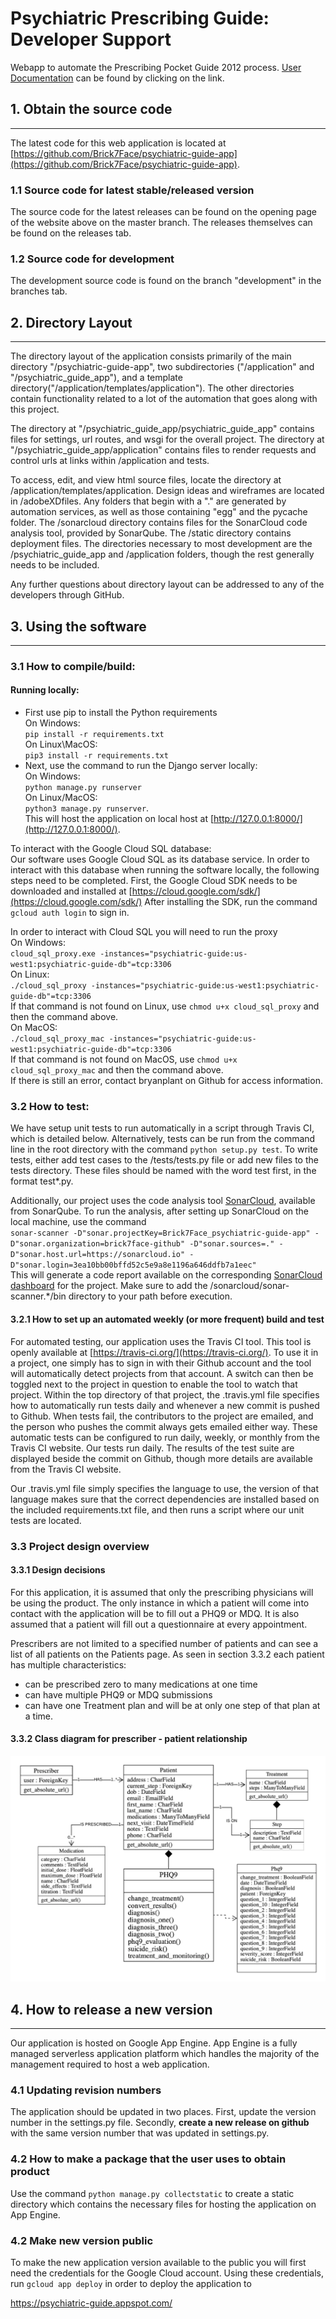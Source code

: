 
# Psychiatric Prescribing Guide: Developer Support
Webapp to automate the Prescribing Pocket Guide 2012 process. 
[User Documentation](https://github.com/Brick7Face/psychiatric-guide-app/blob/development/User_Documentation.md) 
can be found by clicking on the link.
## 1. Obtain the source code

---
The latest code for this web application is located at 
  [https://github.com/Brick7Face/psychiatric-guide-app](https://github.com/Brick7Face/psychiatric-guide-app).


### 1.1 Source code for latest stable/released version

The source code for the latest releases can be found on the opening page of the website above on the master branch. 
The releases themselves can be found on the releases tab.


### 1.2 Source code for development

The development source code is found on the branch "development" in the branches tab. 


## 2. Directory Layout

---

The directory layout of the application consists primarily of the main directory "/psychiatric-guide-app", two 
subdirectories ("/application" and "/psychiatric_guide_app"), and a template 
directory("/application/templates/application"). The other directories contain functionality related to a lot of the automation that goes along with this project.

The directory at "/psychiatric_guide_app/psychiatric_guide_app" contains files for settings, url routes, 
and wsgi for the overall project.  The directory at "/psychiatric_guide_app/application" contains files 
to render requests and control urls at links within /application and tests.

To access, edit, and view html source files, locate the directory at /application/templates/application. Design ideas and wireframes are located in /adobeXDfiles. Any folders that begin with a "." are generated by automation services, as well as those containing "egg" and the pycache folder. The /sonarcloud directory contains files for the SonarCloud code analysis tool, provided by SonarQube. The /static directory contains deployment files. The directories necessary to most development are the /psychiatric_guide_app and /application folders, though the rest generally needs to be included. 

Any further questions about directory layout can be addressed to any of the developers through GitHub.


## 3. Using the software

---

### 3.1 How to compile/build:

#### Running locally:<br>
- First use pip to install the Python requirements<br>On Windows:<br>
`pip install -r requirements.txt`<br>
On Linux\MacOS:<br>
`pip3 install -r requirements.txt`<br> 
- Next, use the command to run the Django server locally:<br>
On Windows:<br>
`python manage.py runserver`<br>
On Linux/MacOS:<br>
`python3 manage.py runserver`. <br>
This will host the application on local host at [http://127.0.0.1:8000/](http://127.0.0.1:8000/). 

To interact with the Google Cloud SQL database:<br>
Our software uses Google Cloud SQL as its database service. In order to interact with this database when running the 
software locally, the following steps need to be completed. First, the Google Cloud SDK needs to be downloaded and
installed at [https://cloud.google.com/sdk/](https://cloud.google.com/sdk/) After installing the SDK, run the command 
`gcloud auth login` to sign in.<br>

In order to interact with Cloud SQL you will need to run the proxy<br>
On Windows:<br>
`cloud_sql_proxy.exe -instances="psychiatric-guide:us-west1:psychiatric-guide-db"=tcp:3306`<br>
On Linux:<br>
`./cloud_sql_proxy -instances="psychiatric-guide:us-west1:psychiatric-guide-db"=tcp:3306`<br>
If that command is not found on Linux, use `chmod u+x cloud_sql_proxy` and then the command above.<br>
On MacOS:<br>
`./cloud_sql_proxy_mac -instances="psychiatric-guide:us-west1:psychiatric-guide-db"=tcp:3306`<br>
If that command is not found on MacOS, use `chmod u+x cloud_sql_proxy_mac` and then the command above.<br>
If there is still an error, contact bryanplant on Github for access information.


### 3.2 How to test:

We have setup unit tests to run automatically in a script through Travis CI, which is detailed below. Alternatively, tests 
 can be run from the command line in the root directory with the command 
 `python setup.py test`. To write tests, either add test cases to the /tests/tests.py file or add new files to the tests directory. These files should be named with the word test first, in the format test*.py.
 
 Additionally, our project uses the code analysis tool [SonarCloud](https://sonarcloud.io/), available from SonarQube. To run the analysis, after setting up SonarCloud on the local machine, use the command<br>
 `sonar-scanner -D"sonar.projectKey=Brick7Face_psychiatric-guide-app" -D"sonar.organization=brick7face-github" -D"sonar.sources=." -D"sonar.host.url=https://sonarcloud.io" -D"sonar.login=3ea10bb00bffd52c5e9a8e1196a646ddfb7a1eec"`<br>
 This will generate a code report available on the corresponding [SonarCloud dashboard](https://sonarcloud.io/dashboard?id=Brick7Face_psychiatric-guide-app) for the project. Make sure to add the /sonarcloud/sonar-scanner.*/bin directory to your path before execution.

#### 3.2.1 How to set up an automated weekly (or more frequent) build and test

For automated testing, our application uses the Travis CI tool. This tool is openly available at 
[https://travis-ci.org/](https://travis-ci.org/). To use it in a project, one simply has to sign in with their 
Github account and the tool will automatically detect projects from that account. A switch can then be toggled 
next to the project in question to enable the tool to watch that project. Within the top directory of that project,
 the .travis.yml file specifies how to automatically run tests daily and whenever a new commit is pushed to Github. 
 When tests fail, the contributors to the project are emailed, and the person who pushes the commit always gets 
 emailed either way. These automatic tests can be configured to run daily, weekly, or monthly from the Travis CI 
 website. Our tests run daily. The results of the test suite are displayed beside the commit on Github, though more 
 details are available from the Travis CI website.

Our .travis.yml file simply specifies the language to use, the version of that language makes sure that the correct 
dependencies are installed based on the included requirements.txt file, and then runs a script where our unit tests 
are located. 

### 3.3 Project design overview 

#### 3.3.1 Design decisions

For this application, it is assumed that only the prescribing physicians will be using the product. The only instance in which a patient will come into contact with the application will be to fill out a PHQ9 or MDQ. It is also assumed that a patient will fill out a questionnaire at every appointment. 

Prescribers are not limited to a specified number of patients and can see a list of all patients on the Patients page. As seen in section 3.3.2 each patient has multiple characteristics: 
- can be prescribed zero to many medications at one time 
- can have multiple PHQ9 or MDQ submissions
- can have one Treatment plan and will be at only one step of that plan at a time. 

#### 3.3.2 Class diagram for prescriber - patient relationship
![Class Diagram](images/Class-Diagram.png) 



## 4. How to release a new version



---


Our application is hosted on Google App Engine. App Engine is a fully managed serverless application 
platform which handles the majority of the management required to host a web application.


### 4.1 Updating revision numbers

The application should be updated in two places. First, update the version number in the 
settings.py file. Secondly, **create a new release on github** with the same version 
number that was updated in settings.py.


### 4.2 How to make a package that the user uses to obtain product

Use the command `python manage.py collectstatic` to create a static directory which contains the necessary 
files for hosting the application on App Engine.


### 4.2 Make new version public

To make the new application version available to the public you will first need the credentials for the 
Google Cloud account. Using these credentials, run `gcloud app deploy` in order to deploy the application to 
  
  https://psychiatric-guide.appspot.com/

